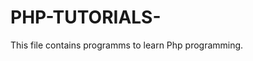 # PHP-TUTORIALS-
This file contains programms to learn Php programming.
<? php
echo "hello world";
?>
